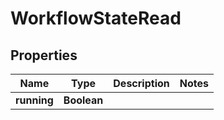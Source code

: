 

# WorkflowStateRead


## Properties

| Name | Type | Description | Notes |
|------------ | ------------- | ------------- | -------------|
|**running** | **Boolean** |  |  |



